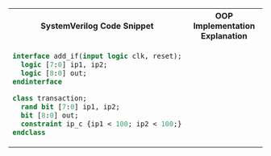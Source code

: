<table>
  <tr>
    <th>SystemVerilog Code Snippet</th>
    <th>OOP Implementation Explanation</th>
  </tr>
  <tr>
    <td>

```systemverilog
interface add_if(input logic clk, reset);
  logic [7:0] ip1, ip2;
  logic [8:0] out;
endinterface

class transaction;
  rand bit [7:0] ip1, ip2;
  bit [8:0] out;
  constraint ip_c {ip1 < 100; ip2 < 100;}
endclass
